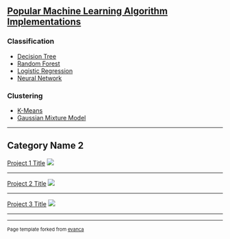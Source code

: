 ## [Popular Machine Learning Algorithm Implementations](https://github.com/ryan-k-miller/Machine-Learning-Algorithms)

### Classification
- [Decision Tree](https://github.com/ryan-k-miller/Machine-Learning-Algorithms/blob/master/Decision_Tree.ipynb)
- [Random Forest](https://github.com/ryan-k-miller/Machine-Learning-Algorithms/blob/master/Random_Forest_Classifier.ipynb)
- [Logistic Regression](https://github.com/ryan-k-miller/Machine-Learning-Algorithms/blob/master/LogisticRegression.py)
- [Neural Network](https://github.com/ryan-k-miller/Machine-Learning-Algorithms/blob/master/Neural%20Network/NeuralNetwork.py)
### Clustering
- [K-Means](https://github.com/ryan-k-miller/Machine-Learning-Algorithms/blob/master/K_Means.ipynb)
- [Gaussian Mixture Model](https://github.com/ryan-k-miller/Machine-Learning-Algorithms/blob/master/Gaussian_Mixture_Model.ipynb)

---

## Category Name 2

[Project 1 Title](/sample_page)
<img src="images/dummy_thumbnail.jpg?raw=true"/>

---
[Project 2 Title](/pdf/sample_presentation.pdf)
<img src="images/dummy_thumbnail.jpg?raw=true"/>

---
[Project 3 Title](https://github.com/ryan-k-miller/Machine-Learning-Algorithms)
<img src="images/dummy_thumbnail.jpg?raw=true"/>

---


---
<p style="font-size:11px">Page template forked from <a href="https://github.com/evanca/quick-portfolio">evanca</a></p>
<!-- Remove above link if you don't want to attibute -->
